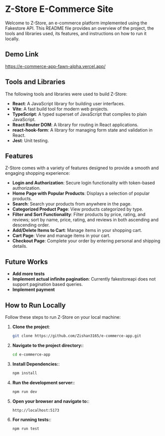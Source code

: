 # Z-Store E-Commerce Site

Welcome to Z-Store, an e-commerce platform implemented using the Fakestore API. This README file provides an overview of the project, the tools and libraries used, its features, and instructions on how to run it locally.

## Demo Link

https://e-commerce-app-fawn-alpha.vercel.app/

## Tools and Libraries

The following tools and libraries were used to build Z-Store:

- **React**: A JavaScript library for building user interfaces.
- **Vite**: A fast build tool for modern web projects.
- **TypeScript**: A typed superset of JavaScript that compiles to plain JavaScript.
- **React Router DOM**: A library for routing in React applications.
- **react-hook-form**: A library for managing form state and validation in React.
- **Jest**: Unit testing.

## Features

Z-Store comes with a variety of features designed to provide a smooth and engaging shopping experience:

- **Login and Authorization**: Secure login functionality with token-based authorization.
- **Home Page with Popular Products**: Displays a selection of popular products.
- **Search**: Search your products from anywhere in the page.
- **Categorized Product Page**: View products categorized by type.
- **Filter and Sort Functionality**: Filter products by price, rating, and reviews; sort by name, price, rating, and reviews in both ascending and descending order.
- **Add/Delete Items to Cart**: Manage items in your shopping cart.
- **Cart Page**: View and manage items in your cart.
- **Checkout Page**: Complete your order by entering personal and shipping details.

## Future Works

- **Add more tests**
- **Implement actual infinite pagination**: Currently fakestoreapi does not support pagination based queries.
- **Implement payment**

## How to Run Locally

Follow these steps to run Z-Store on your local machine:

1. **Clone the project**:
   ```sh
   git clone https://github.com/Zishan3165/e-commerce-app.git
   ```
2. **Navigate to the project directory:**:
   ```sh
   cd e-commerce-app
   ```
3. **Install Dependencies:**:
   ```sh
   npm install
   ```
4. **Run the development server:**:
   ```sh
   npm run dev
   ```
5. **Open your browser and navigate to:**:
   ```sh
   http://localhost:5173
   ```
6. **For running tests:**:
   ```sh
   npm run test
   ```
